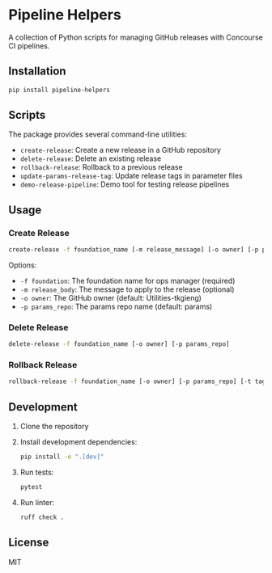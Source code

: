 # Pipeline Helpers

A collection of Python scripts for managing GitHub releases with Concourse CI pipelines.

## Installation

```bash
pip install pipeline-helpers
```

## Scripts

The package provides several command-line utilities:

- `create-release`: Create a new release in a GitHub repository
- `delete-release`: Delete an existing release
- `rollback-release`: Rollback to a previous release
- `update-params-release-tag`: Update release tags in parameter files
- `demo-release-pipeline`: Demo tool for testing release pipelines

## Usage

### Create Release

```bash
create-release -f foundation_name [-m release_message] [-o owner] [-p params_repo]
```

Options:
- `-f foundation`: The foundation name for ops manager (required)
- `-m release_body`: The message to apply to the release (optional)
- `-o owner`: The GitHub owner (default: Utilities-tkgieng)
- `-p params_repo`: The params repo name (default: params)

### Delete Release

```bash
delete-release -f foundation_name [-o owner] [-p params_repo]
```

### Rollback Release

```bash
rollback-release -f foundation_name [-o owner] [-p params_repo] [-t tag]
```

## Development

1. Clone the repository
2. Install development dependencies:
   ```bash
   pip install -e ".[dev]"
   ```

3. Run tests:
   ```bash
   pytest
   ```

4. Run linter:
   ```bash
   ruff check .
   ```

## License

MIT